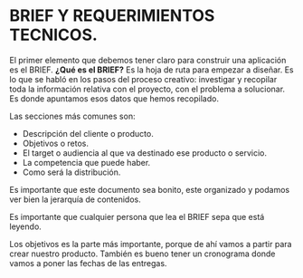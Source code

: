 # BRIEF Y REQUERIMIENTOS TECNICOS.

El primer elemento que debemos tener claro para construir una aplicación es el BRIEF.
**¿Qué es el BRIEF?** Es la hoja de ruta para empezar a diseñar. Es lo que se habló en los pasos del proceso creativo: investigar y recopilar toda la información relativa con el proyecto, con el problema a solucionar. Es donde apuntamos esos datos que hemos recopilado.

Las secciones más comunes son:
- Descripción del cliente o producto.
- Objetivos o retos.
- El target o audiencia al que va destinado ese producto o servicio.
- La competencia que puede haber.
- Como será la distribución.

Es importante que este documento sea bonito, este organizado y podamos ver bien la jerarquía de contenidos.

Es importante que cualquier persona que lea el BRIEF sepa que está leyendo.

Los objetivos es la parte más importante, porque de ahí vamos a partir para crear nuestro producto.
También es bueno tener un cronograma donde vamos a poner las fechas de las entregas.